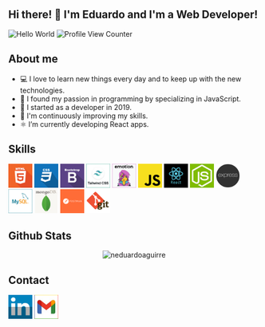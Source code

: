## Hi there! 👋 I'm Eduardo and I'm a Web Developer!

![Hello World](https://img.shields.io/badge/%F0%9F%8E%B1-%3Ch1%3EHello%20World!%3C%2Fh1%3E-%23000)
![Profile View Counter](https://komarev.com/ghpvc/?username=neduardoaguirre)

## About me

- 💻 I love to learn new things every day and to keep up with the new technologies.
- 💛 I found my passion in programming by specializing in JavaScript.
- 📆 I started as a developer in 2019.
- 💪 I'm continuously improving my skills.
- ⚛ I’m currently developing React apps.

## Skills

<p>
<img width="48" src="https://raw.githubusercontent.com/neduardoaguirre/neduardoaguirre/master/img/html5.png"> <img width="48" src="https://raw.githubusercontent.com/neduardoaguirre/neduardoaguirre/master/img/css3.png"> <img width="48" src="https://raw.githubusercontent.com/neduardoaguirre/neduardoaguirre/master/img/bootstrap.png"> <img width="48" src="https://raw.githubusercontent.com/neduardoaguirre/neduardoaguirre/master/img/tailwind.png"> <img width="48" src="https://raw.githubusercontent.com/neduardoaguirre/neduardoaguirre/master/img/emotion.png"> <img width="48" src="https://raw.githubusercontent.com/neduardoaguirre/neduardoaguirre/master/img/js.png"> <img width="48" src="https://raw.githubusercontent.com/neduardoaguirre/neduardoaguirre/master/img/react.png"> <img width="48" src="https://raw.githubusercontent.com/neduardoaguirre/neduardoaguirre/master/img/node.jpg"> <img width="48" src="https://raw.githubusercontent.com/neduardoaguirre/neduardoaguirre/master/img/expressjslogo.png"> <img width="48" src="https://raw.githubusercontent.com/neduardoaguirre/neduardoaguirre/master/img/mysql.png"> <img width="48" src="https://raw.githubusercontent.com/neduardoaguirre/neduardoaguirre/master/img/mongodb.jpg"> <img width="48" src="https://raw.githubusercontent.com/neduardoaguirre/neduardoaguirre/master/img/postman.png"> <img width="48" src="https://raw.githubusercontent.com/neduardoaguirre/neduardoaguirre/master/img/git.png">
</p>

## Github Stats

<p align="center"><img src="https://github-readme-stats.vercel.app/api/top-langs/?username=neduardoaguirre&layout=compact" alt="neduardoaguirre"/></p>

## Contact

<a target="_blank" href="https://www.linkedin.com/in/nestor-eduardo-aguirre/"><img width="48" src="https://raw.githubusercontent.com/neduardoaguirre/neduardoaguirre/master/img/linkedin.png"></a>
<a target="_blank" href="mailto:neduardoaguirre@gmail.com"><img width="48" src="https://raw.githubusercontent.com/neduardoaguirre/neduardoaguirre/master/img/gmail.png"></a>

